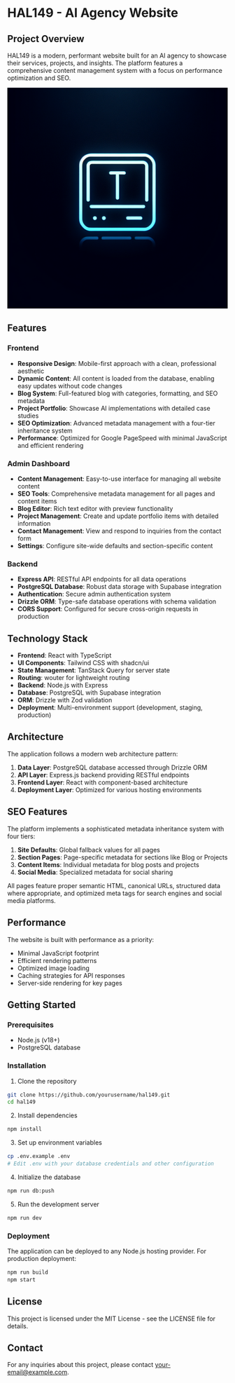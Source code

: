 # HAL149 - AI Agency Website

## Project Overview

HAL149 is a modern, performant website built for an AI agency to showcase their services, projects, and insights. The platform features a comprehensive content management system with a focus on performance optimization and SEO.

![HAL149 Website](./generated-icon.png)

## Features

### Frontend
- **Responsive Design**: Mobile-first approach with a clean, professional aesthetic
- **Dynamic Content**: All content is loaded from the database, enabling easy updates without code changes
- **Blog System**: Full-featured blog with categories, formatting, and SEO metadata
- **Project Portfolio**: Showcase AI implementations with detailed case studies
- **SEO Optimization**: Advanced metadata management with a four-tier inheritance system
- **Performance**: Optimized for Google PageSpeed with minimal JavaScript and efficient rendering

### Admin Dashboard
- **Content Management**: Easy-to-use interface for managing all website content
- **SEO Tools**: Comprehensive metadata management for all pages and content items
- **Blog Editor**: Rich text editor with preview functionality
- **Project Management**: Create and update portfolio items with detailed information
- **Contact Management**: View and respond to inquiries from the contact form
- **Settings**: Configure site-wide defaults and section-specific content

### Backend
- **Express API**: RESTful API endpoints for all data operations
- **PostgreSQL Database**: Robust data storage with Supabase integration
- **Authentication**: Secure admin authentication system
- **Drizzle ORM**: Type-safe database operations with schema validation
- **CORS Support**: Configured for secure cross-origin requests in production

## Technology Stack

- **Frontend**: React with TypeScript
- **UI Components**: Tailwind CSS with shadcn/ui
- **State Management**: TanStack Query for server state
- **Routing**: wouter for lightweight routing
- **Backend**: Node.js with Express
- **Database**: PostgreSQL with Supabase integration
- **ORM**: Drizzle with Zod validation
- **Deployment**: Multi-environment support (development, staging, production)

## Architecture

The application follows a modern web architecture pattern:

1. **Data Layer**: PostgreSQL database accessed through Drizzle ORM
2. **API Layer**: Express.js backend providing RESTful endpoints
3. **Frontend Layer**: React with component-based architecture
4. **Deployment Layer**: Optimized for various hosting environments

## SEO Features

The platform implements a sophisticated metadata inheritance system with four tiers:
1. **Site Defaults**: Global fallback values for all pages
2. **Section Pages**: Page-specific metadata for sections like Blog or Projects
3. **Content Items**: Individual metadata for blog posts and projects
4. **Social Media**: Specialized metadata for social sharing

All pages feature proper semantic HTML, canonical URLs, structured data where appropriate, and optimized meta tags for search engines and social media platforms.

## Performance

The website is built with performance as a priority:
- Minimal JavaScript footprint
- Efficient rendering patterns
- Optimized image loading
- Caching strategies for API responses
- Server-side rendering for key pages

## Getting Started

### Prerequisites
- Node.js (v18+)
- PostgreSQL database

### Installation

1. Clone the repository
```bash
git clone https://github.com/yourusername/hal149.git
cd hal149
```

2. Install dependencies
```bash
npm install
```

3. Set up environment variables
```bash
cp .env.example .env
# Edit .env with your database credentials and other configuration
```

4. Initialize the database
```bash
npm run db:push
```

5. Run the development server
```bash
npm run dev
```

### Deployment

The application can be deployed to any Node.js hosting provider. For production deployment:

```bash
npm run build
npm start
```

## License

This project is licensed under the MIT License - see the LICENSE file for details.

## Contact

For any inquiries about this project, please contact [your-email@example.com](mailto:your-email@example.com).